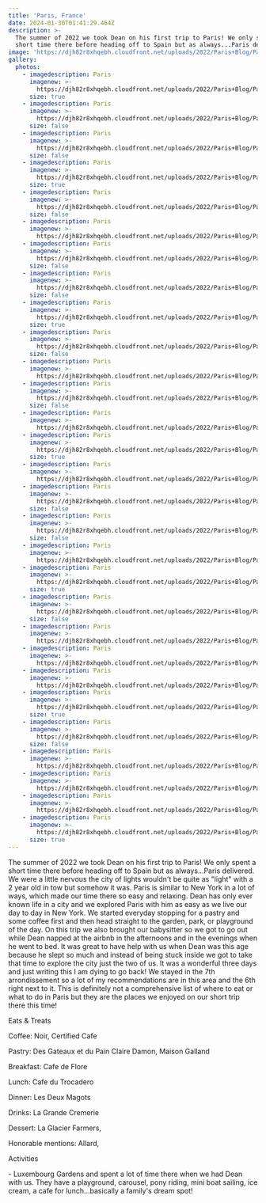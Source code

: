 ```yaml
---
title: 'Paris, France'
date: 2024-01-30T01:41:29.464Z
description: >-
  The summer of 2022 we took Dean on his first trip to Paris! We only spent a
  short time there before heading off to Spain but as always...Paris delivered.
image: 'https://djh82r8xhqebh.cloudfront.net/uploads/2022/Paris+Blog/ParisBlog-36.jpg'
gallery:
  photos:
    - imagedescription: Paris
      imagenew: >-
        https://djh82r8xhqebh.cloudfront.net/uploads/2022/Paris+Blog/ParisBlog-3.jpg
      size: true
    - imagedescription: Paris
      imagenew: >-
        https://djh82r8xhqebh.cloudfront.net/uploads/2022/Paris+Blog/ParisBlog-2.jpg
      size: false
    - imagedescription: Paris
      imagenew: >-
        https://djh82r8xhqebh.cloudfront.net/uploads/2022/Paris+Blog/ParisBlog-4.jpg
      size: false
    - imagedescription: Paris
      imagenew: >-
        https://djh82r8xhqebh.cloudfront.net/uploads/2022/Paris+Blog/ParisBlog-1.jpg
      size: true
    - imagedescription: Paris
      imagenew: >-
        https://djh82r8xhqebh.cloudfront.net/uploads/2022/Paris+Blog/ParisBlog-5.jpg
      size: false
    - imagedescription: Paris
      imagenew: >-
        https://djh82r8xhqebh.cloudfront.net/uploads/2022/Paris+Blog/ParisBlog-10.jpg
    - imagedescription: Paris
      imagenew: >-
        https://djh82r8xhqebh.cloudfront.net/uploads/2022/Paris+Blog/ParisBlog-8.jpg
      size: false
    - imagedescription: Paris
      imagenew: >-
        https://djh82r8xhqebh.cloudfront.net/uploads/2022/Paris+Blog/ParisBlog-7.jpg
      size: false
    - imagedescription: Paris
      imagenew: >-
        https://djh82r8xhqebh.cloudfront.net/uploads/2022/Paris+Blog/ParisBlog-9.jpg
      size: true
    - imagedescription: Paris
      imagenew: >-
        https://djh82r8xhqebh.cloudfront.net/uploads/2022/Paris+Blog/ParisBlog-11.jpg
      size: false
    - imagedescription: Paris
      imagenew: >-
        https://djh82r8xhqebh.cloudfront.net/uploads/2022/Paris+Blog/ParisBlog-13.jpg
    - imagedescription: Paris
      imagenew: >-
        https://djh82r8xhqebh.cloudfront.net/uploads/2022/Paris+Blog/ParisBlog-14.jpg
      size: false
    - imagedescription: Paris
      imagenew: >-
        https://djh82r8xhqebh.cloudfront.net/uploads/2022/Paris+Blog/ParisBlog-12.jpg
    - imagedescription: Paris
      imagenew: >-
        https://djh82r8xhqebh.cloudfront.net/uploads/2022/Paris+Blog/ParisBlog-16.jpg
      size: true
    - imagedescription: Paris
      imagenew: >-
        https://djh82r8xhqebh.cloudfront.net/uploads/2022/Paris+Blog/ParisBlog-17.jpg
    - imagedescription: Paris
      imagenew: >-
        https://djh82r8xhqebh.cloudfront.net/uploads/2022/Paris+Blog/ParisBlog-15.jpg
      size: false
    - imagedescription: Paris
      imagenew: >-
        https://djh82r8xhqebh.cloudfront.net/uploads/2022/Paris+Blog/ParisBlog-18.jpg
      size: false
    - imagedescription: Paris
      imagenew: >-
        https://djh82r8xhqebh.cloudfront.net/uploads/2022/Paris+Blog/ParisBlog-19.jpg
    - imagedescription: Paris
      imagenew: >-
        https://djh82r8xhqebh.cloudfront.net/uploads/2022/Paris+Blog/ParisBlog-20.jpg
      size: true
    - imagedescription: Paris
      imagenew: >-
        https://djh82r8xhqebh.cloudfront.net/uploads/2022/Paris+Blog/ParisBlog-21.jpg
      size: false
    - imagedescription: Paris
      imagenew: >-
        https://djh82r8xhqebh.cloudfront.net/uploads/2022/Paris+Blog/ParisBlog-24.jpg
    - imagedescription: Paris
      imagenew: >-
        https://djh82r8xhqebh.cloudfront.net/uploads/2022/Paris+Blog/ParisBlog-23.jpg
    - imagedescription: Paris
      imagenew: >-
        https://djh82r8xhqebh.cloudfront.net/uploads/2022/Paris+Blog/ParisBlog-22.jpg
    - imagedescription: Paris
      imagenew: >-
        https://djh82r8xhqebh.cloudfront.net/uploads/2022/Paris+Blog/ParisBlog-28.jpg
      size: true
    - imagedescription: Paris
      imagenew: >-
        https://djh82r8xhqebh.cloudfront.net/uploads/2022/Paris+Blog/ParisBlog-26.jpg
      size: false
    - imagedescription: Paris
      imagenew: >-
        https://djh82r8xhqebh.cloudfront.net/uploads/2022/Paris+Blog/ParisBlog-29.jpg
    - imagedescription: Paris
      imagenew: >-
        https://djh82r8xhqebh.cloudfront.net/uploads/2022/Paris+Blog/ParisBlog-27.jpg
    - imagedescription: Paris
      imagenew: >-
        https://djh82r8xhqebh.cloudfront.net/uploads/2022/Paris+Blog/ParisBlog-31.jpg
    - imagedescription: Paris
      imagenew: >-
        https://djh82r8xhqebh.cloudfront.net/uploads/2022/Paris+Blog/ParisBlog-34.jpg
      size: true
---
```

The summer of 2022 we took Dean on his first trip to Paris! We only spent a short time there before heading off to Spain but as always...Paris delivered. We were a little nervous the city of lights wouldn't be quite as "light" with a 2 year old in tow but somehow it was. Paris is similar to New York in a lot of ways, which made our time there so easy and relaxing. Dean has only ever known life in a city and we explored Paris with him as easy as we live our day to day in New York. We started everyday stopping for a pastry and some coffee first and then head straight to the garden, park, or playground of the day. On this trip we also brought our babysitter so we got to go out while Dean napped at the airbnb in the afternoons and in the evenings when he went to bed. It was great to have help with us when Dean was this age because he slept so much and instead of being stuck inside we got to take that time to explore the city just the two of us. It was a wonderful three days and just writing this I am dying to go back! We stayed in the 7th arrondissement so a lot of my recommendations are in this area and the 6th right next to it. This is definitely not a comprehensive list of where to eat or what to do in Paris but they are the places we enjoyed on our short trip there this time!

Eats & Treats

Coffee: Noir, Certified Cafe

Pastry: Des Gateaux et du Pain Claire Damon, Maison Galland

Breakfast: Cafe de Flore

Lunch: Cafe du Trocadero

Dinner: Les Deux Magots

Drinks: La Grande Cremerie

Dessert: La Glacier Farmers, 

Honorable mentions: Allard, 

Activities 

\- Luxembourg Gardens and spent a lot of time there when we had Dean with us. They have a playground, carousel, pony riding, mini boat sailing, ice cream, a cafe for lunch...basically a family's dream spot!
